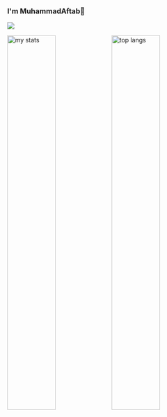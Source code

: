 ### I'm MuhammadAftab👋 


<!---
ItsMdAftab/ItsMdAftab is a ✨ special ✨ repository because its `README.md` (this file) appears on your GitHub profile.
You can click the Preview link to take a look at your changes.
--->
![](https://leetcard.jacoblin.cool/ItsMdAftab?ext=heatmap)

<img alt="my stats" align="left" width="47%" src="https://github-readme-stats.vercel.app/api?username=ItsMdAftab"/>
<img alt="top langs" align="left" width="47%" src="https://github-readme-stats.vercel.app/api/top-langs/?username=ItsMdAftab&layout=compact"/>
